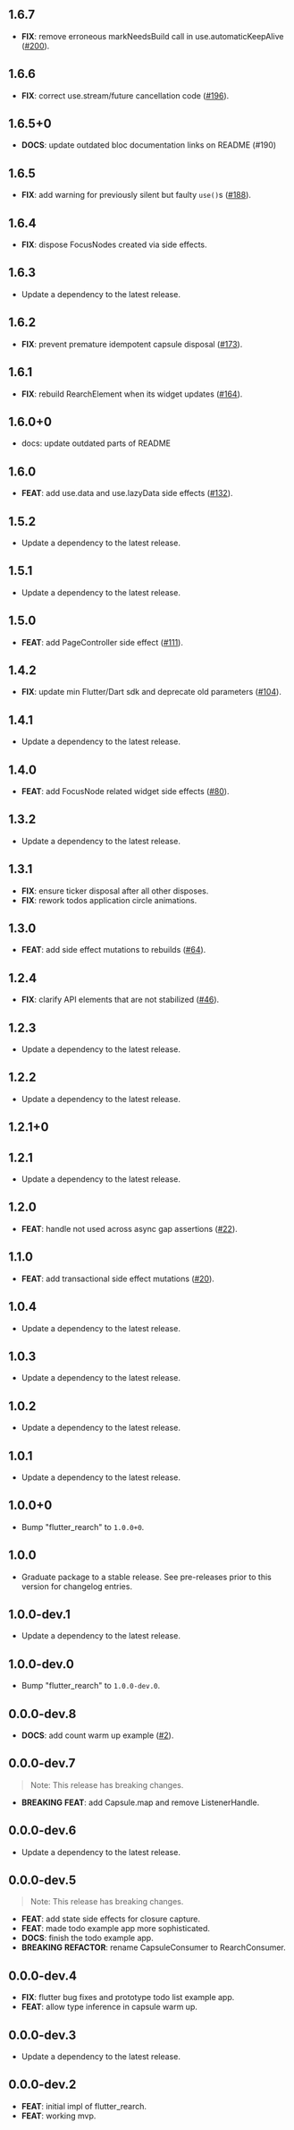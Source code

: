 ## 1.6.7

 - **FIX**: remove erroneous markNeedsBuild call in use.automaticKeepAlive ([#200](https://github.com/GregoryConrad/rearch-dart/issues/200)).

## 1.6.6

 - **FIX**: correct use.stream/future cancellation code ([#196](https://github.com/GregoryConrad/rearch-dart/issues/196)).

## 1.6.5+0

 - **DOCS**: update outdated bloc documentation links on README (#190)

## 1.6.5

 - **FIX**: add warning for previously silent but faulty `use()`s ([#188](https://github.com/GregoryConrad/rearch-dart/issues/188)).

## 1.6.4

 - **FIX**: dispose FocusNodes created via side effects.

## 1.6.3

 - Update a dependency to the latest release.

## 1.6.2

 - **FIX**: prevent premature idempotent capsule disposal ([#173](https://github.com/GregoryConrad/rearch-dart/issues/173)).

## 1.6.1

 - **FIX**: rebuild RearchElement when its widget updates ([#164](https://github.com/GregoryConrad/rearch-dart/issues/164)).

## 1.6.0+0

 - docs: update outdated parts of README

## 1.6.0

 - **FEAT**: add use.data and use.lazyData side effects ([#132](https://github.com/GregoryConrad/rearch-dart/issues/132)).

## 1.5.2

 - Update a dependency to the latest release.

## 1.5.1

 - Update a dependency to the latest release.

## 1.5.0

 - **FEAT**: add PageController side effect ([#111](https://github.com/GregoryConrad/rearch-dart/issues/111)).

## 1.4.2

 - **FIX**: update min Flutter/Dart sdk and deprecate old parameters ([#104](https://github.com/GregoryConrad/rearch-dart/issues/104)).

## 1.4.1

 - Update a dependency to the latest release.

## 1.4.0

 - **FEAT**: add FocusNode related widget side effects ([#80](https://github.com/GregoryConrad/rearch-dart/issues/80)).

## 1.3.2

 - Update a dependency to the latest release.

## 1.3.1

 - **FIX**: ensure ticker disposal after all other disposes.
 - **FIX**: rework todos application circle animations.

## 1.3.0

 - **FEAT**: add side effect mutations to rebuilds ([#64](https://github.com/GregoryConrad/rearch-dart/issues/64)).

## 1.2.4

 - **FIX**: clarify API elements that are not stabilized ([#46](https://github.com/GregoryConrad/rearch-dart/issues/46)).

## 1.2.3

 - Update a dependency to the latest release.

## 1.2.2

 - Update a dependency to the latest release.

## 1.2.1+0

## 1.2.1

 - Update a dependency to the latest release.

## 1.2.0

 - **FEAT**: handle not used across async gap assertions ([#22](https://github.com/GregoryConrad/rearch-dart/issues/22)).

## 1.1.0

 - **FEAT**: add transactional side effect mutations ([#20](https://github.com/GregoryConrad/rearch-dart/issues/20)).

## 1.0.4

 - Update a dependency to the latest release.

## 1.0.3

 - Update a dependency to the latest release.

## 1.0.2

 - Update a dependency to the latest release.

## 1.0.1

 - Update a dependency to the latest release.

## 1.0.0+0

 - Bump "flutter_rearch" to `1.0.0+0`.

## 1.0.0

 - Graduate package to a stable release. See pre-releases prior to this version for changelog entries.

## 1.0.0-dev.1

 - Update a dependency to the latest release.

## 1.0.0-dev.0

 - Bump "flutter_rearch" to `1.0.0-dev.0`.

## 0.0.0-dev.8

 - **DOCS**: add count warm up example ([#2](https://github.com/GregoryConrad/rearch-dart/issues/2)).

## 0.0.0-dev.7

> Note: This release has breaking changes.

 - **BREAKING** **FEAT**: add Capsule.map and remove ListenerHandle.

## 0.0.0-dev.6

 - Update a dependency to the latest release.

## 0.0.0-dev.5

> Note: This release has breaking changes.

 - **FEAT**: add state side effects for closure capture.
 - **FEAT**: made todo example app more sophisticated.
 - **DOCS**: finish the todo example app.
 - **BREAKING** **REFACTOR**: rename CapsuleConsumer to RearchConsumer.

## 0.0.0-dev.4

 - **FIX**: flutter bug fixes and prototype todo list example app.
 - **FEAT**: allow type inference in capsule warm up.

## 0.0.0-dev.3

 - Update a dependency to the latest release.

## 0.0.0-dev.2

 - **FEAT**: initial impl of flutter_rearch.
 - **FEAT**: working mvp.

